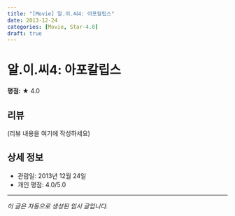 ```yaml
---
title: "[Movie] 알.이.씨4: 아포칼립스"
date: 2013-12-24
categories: [Movie, Star-4.0]
draft: true
---
```


# 알.이.씨4: 아포칼립스

**평점:** ★ 4.0

## 리뷰

(리뷰 내용을 여기에 작성하세요)

## 상세 정보

- 관람일: 2013년 12월 24일
- 개인 평점: 4.0/5.0

---

*이 글은 자동으로 생성된 임시 글입니다.*
